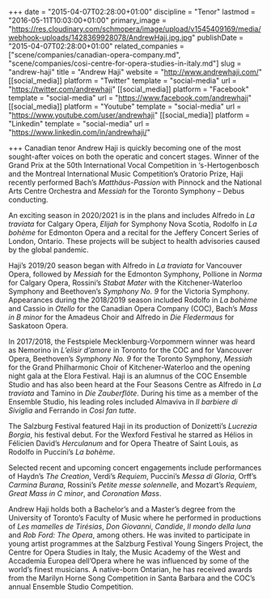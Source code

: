 +++
date = "2015-04-07T02:28:00+01:00"
discipline = "Tenor"
lastmod = "2016-05-11T10:03:00+01:00"
primary_image = "https://res.cloudinary.com/schmopera/image/upload/v1545409169/media/webhook-uploads/1428369928078/AndrewHaji.jpg.jpg"
publishDate = "2015-04-07T02:28:00+01:00"
related_companies = ["scene/companies/canadian-opera-company.md", "scene/companies/cosi-centre-for-opera-studies-in-italy.md"]
slug = "andrew-haji"
title = "Andrew Haji"
website = "http://www.andrewhaji.com/"
[[social_media]]
platform = "Twitter"
template = "social-media"
url = "https://twitter.com/andrewhaji"
[[social_media]]
platform = "Facebook"
template = "social-media"
url = "https://www.facebook.com/andrewhaji"
[[social_media]]
platform = "Youtube"
template = "social-media"
url = "https://www.youtube.com/user/andrewhaji"
[[social_media]]
platform = "Linkedin"
template = "social-media"
url = "https://www.linkedin.com/in/andrewhaji/"

+++
Canadian tenor Andrew Haji is quickly becoming one of the most sought-after voices on both the operatic and concert stages. Winner of the Grand Prix at the 50th International Vocal Competition in ‘s-Hertogenbosch and the Montreal International Music Competition’s Oratorio Prize, Haji recently performed Bach’s _Matthäus-Passion_ with Pinnock and the National Arts Centre Orchestra and _Messiah_ for the Toronto Symphony – Debus conducting.

An exciting season in 2020/2021 is in the plans and includes Alfredo in _La traviata_ for Calgary Opera, _Elijah_ for Symphony Nova Scotia, Rodolfo in _La bohème_ for Edmonton Opera and a recital for the Jeffery Concert Series of London, Ontario. These projects will be subject to health advisories caused by the global pandemic.

Haji’s 2019/20 season began with Alfredo in _La traviata_ for Vancouver Opera, followed by _Messiah_ for the Edmonton Symphony, Pollione in _Norma_ for Calgary Opera, Rossini’s _Stabat Mater_ with the Kitchener-Waterloo Symphony and Beethoven’s _Symphony No. 9_ for the Victoria Symphony. Appearances during the 2018/2019 season included Rodolfo in _La bohème_ and Cassio in _Otello_ for the Canadian Opera Company (COC), Bach’s _Mass in B minor_ for the Amadeus Choir and Alfredo in _Die Fledermaus_ for Saskatoon Opera.

In 2017/2018, the Festspiele Mecklenburg-Vorpommern winner was heard as Nemorino in _L’elisir d’amore_ in Toronto for the COC and for Vancouver Opera, Beethoven’s _Symphony No. 9_ for the Toronto Symphony, _Messiah_ for the Grand Philharmonic Choir of Kitchener-Waterloo and the opening night gala at the Elora Festival. Haji is an alumnus of the COC Ensemble Studio and has also been heard at the Four Seasons Centre as Alfredo in _La traviata_ and Tamino in _Die Zauberflöte_. During his time as a member of the Ensemble Studio, his leading roles included Almaviva in _Il barbiere di Siviglia_ and Ferrando in _Così fan tutte_.

The Salzburg Festival featured Haji in its production of Donizetti’s _Lucrezia Borgia_, his festival debut. For the Wexford Festival he starred as Hélios in Félicien David’s _Herculanum_ and for Opera Theatre of Saint Louis, as Rodolfo in Puccini’s _La bohème_.

Selected recent and upcoming concert engagements include performances of Haydn’s _The Creation_, Verdi’s _Requiem_, Puccini’s _Messa di Gloria_, Orff’s _Carmina Burana_, Rossini’s _Petite messe solennelle_, and Mozart’s _Requiem_, _Great Mass in C minor_, and _Coronation Mass_.

Andrew Haji holds both a Bachelor’s and a Master’s degree from the University of Toronto’s Faculty of Music where he performed in productions of _Les mamelles de Tirésias_, _Don Giovanni_, _Candide_, _Il mondo della luna_ and _Rob Ford: The Opera_, among others. He was invited to participate in young artist programmes at the Salzburg Festival Young Singers Project, the Centre for Opera Studies in Italy, the Music Academy of the West and Accademia Europea dell’Opera where he was influenced by some of the world’s finest musicians. A native-born Ontarian, he has received awards from the Marilyn Horne Song Competition in Santa Barbara and the COC’s annual Ensemble Studio Competition.